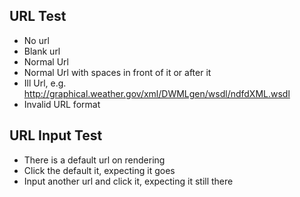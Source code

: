## URL Test
* No url
* Blank url
* Normal Url
* Normal Url with spaces in front of it or after it
* Ill Url, e.g. http://graphical.weather.gov/xml/DWMLgen/wsdl/ndfdXML.wsdl
* Invalid URL format 


## URL Input Test
* There is a default url on rendering
* Click the default it, expecting it goes
* Input another url and click it, expecting it still there